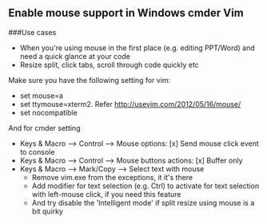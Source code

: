 ## Enable mouse support in Windows cmder Vim

###Use cases
* When you're using  mouse in the first place (e.g. editing PPT/Word) and need a quick glance at your code
* Resize split, click tabs, scroll through code quickly etc


Make sure you have the following setting for vim:
* set mouse=a
* set ttymouse=xterm2. Refer http://usevim.com/2012/05/16/mouse/
* set nocompatible

And for cmder setting
* Keys & Macro --> Control --> Mouse options: [x] Send mouse click event to console
* Keys & Macro --> Control --> Mouse buttons actions: [x] Buffer only
* Keys & Macro --> Mark/Copy --> Select text with mouse
  * Remove vim.exe from the exceptions, it it's there
  * Add modifier for text selection (e.g. Ctrl) to activate for text selection with left-mouse click, if you need this feature
  * And try disable the 'Intelligent mode' if split resize using mouse is a bit quirky





